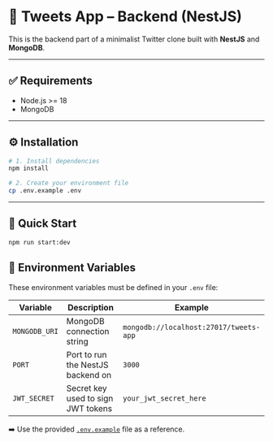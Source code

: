 # 🧠 Tweets App – Backend (NestJS)

This is the backend part of a minimalist Twitter clone built with **NestJS** and **MongoDB**.

---

## ✅ Requirements

- Node.js >= 18
- MongoDB 

---

## ⚙️ Installation

```bash
# 1. Install dependencies
npm install

# 2. Create your environment file
cp .env.example .env
```

---

## 🚀 Quick Start

```bash
npm run start:dev
```

## 🔐 Environment Variables

These environment variables must be defined in your `.env` file:

| Variable       | Description                             | Example                                |
|----------------|-----------------------------------------|----------------------------------------|
| `MONGODB_URI`  | MongoDB connection string               | `mongodb://localhost:27017/tweets-app` |
| `PORT`         | Port to run the NestJS backend on       | `3000`                                 |
| `JWT_SECRET`   | Secret key used to sign JWT tokens      | `your_jwt_secret_here`                 |

➡️ Use the provided [`.env.example`](./.env.example) file as a reference.

